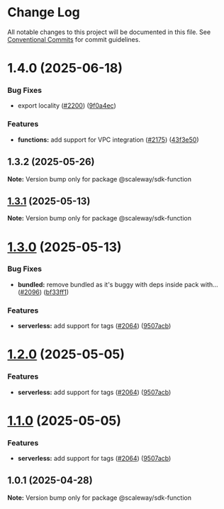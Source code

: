 # Change Log

All notable changes to this project will be documented in this file.
See [Conventional Commits](https://conventionalcommits.org) for commit guidelines.

# 1.4.0 (2025-06-18)

### Bug Fixes

- export locality ([#2200](https://github.com/scaleway/scaleway-sdk-js/issues/2200)) ([9f0a4ec](https://github.com/scaleway/scaleway-sdk-js/commit/9f0a4ec19e377cd90c5829604467c09a2088a38c))

### Features

- **functions:** add support for VPC integration ([#2175](https://github.com/scaleway/scaleway-sdk-js/issues/2175)) ([43f3e50](https://github.com/scaleway/scaleway-sdk-js/commit/43f3e50b4ac928972232d78fb70ddeff50192d0f))

## 1.3.2 (2025-05-26)

**Note:** Version bump only for package @scaleway/sdk-function

## [1.3.1](https://github.com/scaleway/scaleway-sdk-js/compare/@scaleway/sdk-function@1.3.0...@scaleway/sdk-function@1.3.1) (2025-05-13)

**Note:** Version bump only for package @scaleway/sdk-function

# [1.3.0](https://github.com/scaleway/scaleway-sdk-js/compare/@scaleway/sdk-function@1.0.1...@scaleway/sdk-function@1.3.0) (2025-05-13)

### Bug Fixes

- **bundled:** remove bundled as it's buggy with deps inside pack with… ([#2096](https://github.com/scaleway/scaleway-sdk-js/issues/2096)) ([bf33ff1](https://github.com/scaleway/scaleway-sdk-js/commit/bf33ff1f9cdd951add94817dac27239c86ef5437))

### Features

- **serverless:** add support for tags ([#2064](https://github.com/scaleway/scaleway-sdk-js/issues/2064)) ([9507acb](https://github.com/scaleway/scaleway-sdk-js/commit/9507acb1aa7d22b2abdda35bc056fa86330a37d4))

# [1.2.0](https://github.com/scaleway/scaleway-sdk-js/compare/@scaleway/sdk-function@1.0.1...@scaleway/sdk-function@1.2.0) (2025-05-05)

### Features

- **serverless:** add support for tags ([#2064](https://github.com/scaleway/scaleway-sdk-js/issues/2064)) ([9507acb](https://github.com/scaleway/scaleway-sdk-js/commit/9507acb1aa7d22b2abdda35bc056fa86330a37d4))

# [1.1.0](https://github.com/scaleway/scaleway-sdk-js/compare/@scaleway/sdk-function@1.0.1...@scaleway/sdk-function@1.1.0) (2025-05-05)

### Features

- **serverless:** add support for tags ([#2064](https://github.com/scaleway/scaleway-sdk-js/issues/2064)) ([9507acb](https://github.com/scaleway/scaleway-sdk-js/commit/9507acb1aa7d22b2abdda35bc056fa86330a37d4))

## 1.0.1 (2025-04-28)

**Note:** Version bump only for package @scaleway/sdk-function
